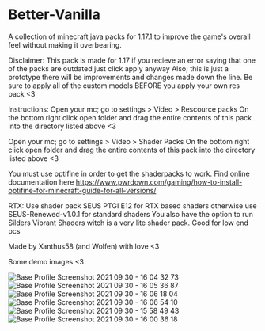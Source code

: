 # Better-Vanilla
 A collection of minecraft java packs for 1.17.1 to improve the game's overall feel without making it overbearing.


Disclaimer:
This pack is made for 1.17 if you recieve an error saying that one of the packs are outdated just click apply anyway
Also; this is just a prototype there will be improvements and changes made down the line. Be sure to apply all of the custom models BEFORE you apply your own res pack <3

Instructions:
Open your mc; go to settings > Video > Rescource packs 
On the bottom right click open folder and drag the entire contents of this pack into the directory listed above <3

Open your mc; go to settings > Video > Shader Packs
On the bottom right click open folder and drag the entire contents of this pack into the directory listed above <3


You must use optifine in order to get the shaderpacks to work. Find online documentation here https://www.pwrdown.com/gaming/how-to-install-optifine-for-minecraft-guide-for-all-versions/

RTX:
Use shader pack SEUS PTGI E12 for RTX based shaders
otherwise use SEUS-Renewed-v1.0.1 for standard shaders
You also have the option to run Silders Vibrant Shaders witch is a very lite shader pack. Good for low end pcs

Made by Xanthus58 (and Wolfen) with love <3


Some demo images <3

![Base Profile Screenshot 2021 09 30 - 16 04 32 73](https://user-images.githubusercontent.com/66909997/135400226-a90d516a-b071-4c63-b748-677cf13545bd.png)
![Base Profile Screenshot 2021 09 30 - 16 05 36 87](https://user-images.githubusercontent.com/66909997/135400229-676b669c-db92-41d4-a995-ab71ff48c149.png)
![Base Profile Screenshot 2021 09 30 - 16 06 18 04](https://user-images.githubusercontent.com/66909997/135400231-623ea364-6061-418e-8e05-e0ab5a947fa1.png)
![Base Profile Screenshot 2021 09 30 - 16 06 54 10](https://user-images.githubusercontent.com/66909997/135400236-e586a104-6712-4d15-b91c-27c591f53681.png)
![Base Profile Screenshot 2021 09 30 - 15 58 49 43](https://user-images.githubusercontent.com/66909997/135400244-22a0a80f-64d1-493a-a11f-7649c234b8b6.png)
![Base Profile Screenshot 2021 09 30 - 16 00 36 18](https://user-images.githubusercontent.com/66909997/135400272-4a83c636-dec6-4062-b37b-b47d1913ef19.png)
